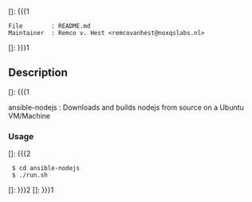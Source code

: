 []: {{{1

    File        : README.md
    Maintainer  : Remco v. Hest <remcovanhest@noxqslabs.nl>

[]: }}}1

## Description
[]: {{{1

   ansible-nodejs : Downloads and builds nodejs from source
                    on a Ubuntu VM/Machine

### Usage
[]: {{{2

     $ cd ansible-nodejs
     $ ./run.sh

[]: }}}2
[]: }}}1

